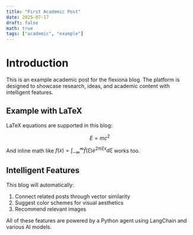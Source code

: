 ```yaml
---
title: "First Academic Post"
date: 2025-07-17
draft: false
math: true
tags: ["academic", "example"]
---
```


# Introduction

This is an example academic post for the flexiona blog. The platform is designed to showcase research, ideas, and academic content with intelligent features.

## Example with LaTeX

LaTeX equations are supported in this blog:

$$E = mc^2$$

And inline math like $f(x) = \int_{-\infty}^{\infty} \hat{f}(\xi) e^{2\pi i \xi x} d\xi$ works too.

## Intelligent Features

This blog will automatically:
1. Connect related posts through vector similarity
2. Suggest color schemes for visual aesthetics
3. Recommend relevant images

All of these features are powered by a Python agent using LangChain and various AI models.